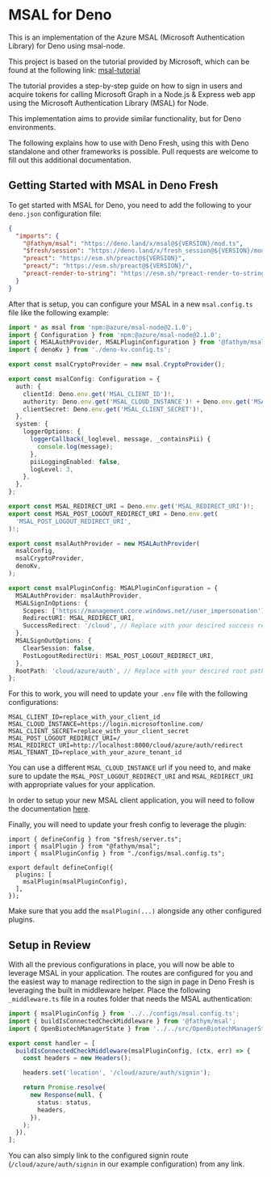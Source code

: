 # MSAL for Deno

This is an implementation of the Azure MSAL (Microsoft Authentication Library) for Deno using msal-node.

This project is based on the tutorial provided by Microsoft, which can be found at the following link: [msal-tutorial](https://learn.microsoft.com/en-us/entra/identity-platform/tutorial-v2-nodejs-webapp-msal)

The tutorial provides a step-by-step guide on how to sign in users and acquire tokens for calling Microsoft Graph in a Node.js & Express web app using the Microsoft Authentication Library (MSAL) for Node.

This implementation aims to provide similar functionality, but for Deno environments.

The following explains how to use with Deno Fresh, using this with Deno standalone and other frameworks is possible. Pull requests are welcome to fill out this additional documentation.

## Getting Started with MSAL in Deno Fresh

To get started with MSAL for Deno, you need to add the following to your `deno.json` configuration file:

```json
{
  "imports": {
    "@fathym/msal": "https://deno.land/x/msal@${VERSION}/mod.ts",
    "$fresh/session": "https://deno.land/x/fresh_session@${VERSION}/mod.ts",
    "preact": "https://esm.sh/preact@${VERSION}",
    "preact/": "https://esm.sh/preact@${VERSION}/",
    "preact-render-to-string": "https://esm.sh/*preact-render-to-string@${VERSION}"
  }
}
```

After that is setup, you can configure your MSAL in a new `msal.config.ts` file like the following example:

```ts
import * as msal from 'npm:@azure/msal-node@2.1.0';
import { Configuration } from 'npm:@azure/msal-node@2.1.0';
import { MSALAuthProvider, MSALPluginConfiguration } from '@fathym/msal';
import { denoKv } from './deno-kv.config.ts';

export const msalCryptoProvider = new msal.CryptoProvider();

export const msalConfig: Configuration = {
  auth: {
    clientId: Deno.env.get('MSAL_CLIENT_ID')!,
    authority: Deno.env.get('MSAL_CLOUD_INSTANCE')! + Deno.env.get('MSAL_TENANT_ID')!,
    clientSecret: Deno.env.get('MSAL_CLIENT_SECRET')!,
  },
  system: {
    loggerOptions: {
      loggerCallback(_loglevel, message, _containsPii) {
        console.log(message);
      },
      piiLoggingEnabled: false,
      logLevel: 3,
    },
  },
};

export const MSAL_REDIRECT_URI = Deno.env.get('MSAL_REDIRECT_URI')!;
export const MSAL_POST_LOGOUT_REDIRECT_URI = Deno.env.get(
  'MSAL_POST_LOGOUT_REDIRECT_URI',
)!;

export const msalAuthProvider = new MSALAuthProvider(
  msalConfig,
  msalCryptoProvider,
  denoKv,
);

export const msalPluginConfig: MSALPluginConfiguration = {
  MSALAuthProvider: msalAuthProvider,
  MSALSignInOptions: {
    Scopes: ['https://management.core.windows.net//user_impersonation'], // Your desired scopes go here
    RedirectURI: MSAL_REDIRECT_URI,
    SuccessRedirect: '/cloud', // Replace with your descired success redirect URL
  },
  MSALSignOutOptions: {
    ClearSession: false,
    PostLogoutRedirectUri: MSAL_POST_LOGOUT_REDIRECT_URI,
  },
  RootPath: 'cloud/azure/auth', // Replace with your descired root path or remove to use the default 'azure/auth' path
};
```

For this to work, you will need to update your `.env` file with the following configurations:

```
MSAL_CLIENT_ID=replace_with_your_client_id
MSAL_CLOUD_INSTANCE=https://login.microsoftonline.com/
MSAL_CLIENT_SECRET=replace_with_your_client_secret
MSAL_POST_LOGOUT_REDIRECT_URI=/
MSAL_REDIRECT_URI=http://localhost:8000/cloud/azure/auth/redirect
MSAL_TENANT_ID=replace_with_your_azure_tenant_id
```

You can use a different `MSAL_CLOUD_INSTANCE` url if you need to, and make sure to update the `MSAL_POST_LOGOUT_REDIRECT_URI` and `MSAL_REDIRECT_URI` with appropriate values for your application.

In order to setup your new MSAL client application, you will need to follow the documentation [here](https://learn.microsoft.com/en-us/entra/identity-platform/quickstart-register-app).

Finally, you will need to update your fresh config to leverage the plugin:

```
import { defineConfig } from "$fresh/server.ts";
import { msalPlugin } from "@fathym/msal";
import { msalPluginConfig } from "./configs/msal.config.ts";

export default defineConfig({
  plugins: [
    msalPlugin(msalPluginConfig),
  ],
});
```

Make sure that you add the `msalPlugin(...)` alongside any other configured plugins.

## Setup in Review

With all the previous configurations in place, you will now be able to leverage MSAL in your application. The routes are configured for you and the easiest way to manage redirection to the sign in page in Deno Fresh is leveraging the built in middleware helper. Place the following `_middleware.ts` file in a routes folder that needs the MSAL authentication:

```ts
import { msalPluginConfig } from '../../configs/msal.config.ts';
import { buildIsConnectedCheckMiddleware } from '@fathym/msal';
import { OpenBiotechManagerState } from '../../src/OpenBiotechManagerState.tsx';

export const handler = [
  buildIsConnectedCheckMiddleware(msalPluginConfig, (ctx, err) => {
    const headers = new Headers();

    headers.set('location', '/cloud/azure/auth/signin');

    return Promise.resolve(
      new Response(null, {
        status: status,
        headers,
      }),
    );
  }),
];
```

You can also simply link to the configured signin route (`/cloud/azure/auth/signin` in our example configuration) from any link.

